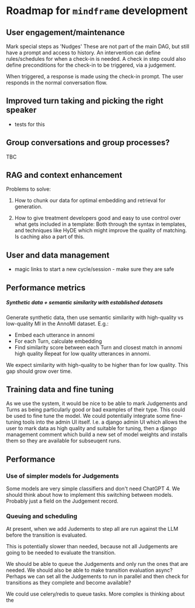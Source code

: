 # Roadmap for `mindframe` development


## User engagement/maintenance

Mark special steps as 'Nudges'
These are not part of the main DAG, but still have a prompt and access to history.
An intervention can define rules/schedules for when a check-in is needed.
A check in step could also define preconditions for the check-in to be triggered, via a judgement.

When triggered, a response is made using the check-in prompt.
The user responds in the normal conversation flow.



## Improved turn taking and picking the right speaker

- tests for this


## Group conversations and group processes?

TBC



## RAG and context enhancement

Problems to solve:

1. How to chunk our data for optimal embedding and retrieval for generation.

2.  How to give treatment developers good and easy to use control over what gets included in a template: Both through the syntax in templates, and techniques like HyDE which might improve the quality of matching. Is caching also a part of this.


## User and data management
- magic links to start a new cycle/session - make sure they are safe


## Performance metrics


##### Synthetic data + semantic similarity with established datasets

Generate synthetic data, then use semantic similarity with high-quality vs low-quality MI in the AnnoMI dataset. E.g.:

- Embed each utterance in annomi
- For each Turn, calculate embedding
- Find similarity score between each Turn and closest match in annomi high quality Repeat for low quality utterances in annomi.

We expect similarity with high-quality to be higher than for low quality. This gap should grow over time.




## Training data and fine tuning

As we use the system, it would be nice to be able to mark Judgements and Turns as being particularly good or bad examples of their type. This could be used to fine tune the model.
We could potentially integrate some fine-tuning tools into the admin UI itself. I.e. a django admin UI which allows the user to mark data as high quality and suitable for tuning, then a django management comment which build a new set of model weights and installs them so they are available for subseuqent runs.



## Performance


### Use of simpler models for Judgements

Some models are very simple classifiers and don't need ChatGPT 4. We should think about how to implement this switching between models. Probably just a field on the Judgement record.



### Queuing and scheduling

At present, when we add Judements to step all are run against the LLM before
the transition is evaluated.

This is potentially slower than needed, because not all Judgements are going to be needed to evaluate the transition.

We should be able to queue the Judgements and only run the ones that are needed. We should also be able to make transition evaluation async? Perhaps we can set all the Judgements to run in parallel and then check for transitions as they complete and become available?

We could use celery/redis to queue tasks. More complex is thinking about the
